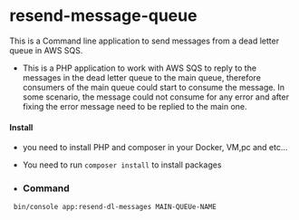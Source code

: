 # resend-message-queue
This is a Command line application to send messages from a dead letter queue in AWS SQS.

* This is a PHP application to work with AWS SQS to reply to the messages in the dead letter queue to the main queue, therefore consumers of the main queue could start to consume the message.
In some scenario, the message could not consume for any error and after fixing the error message need to be replied to the main one.




#### Install
* you need to install PHP and composer in your Docker, VM,pc and etc...
* You need to run ```composer install``` to install packages

* ### Command
 ``` bin/console app:resend-dl-messages MAIN-QUEUe-NAME```
